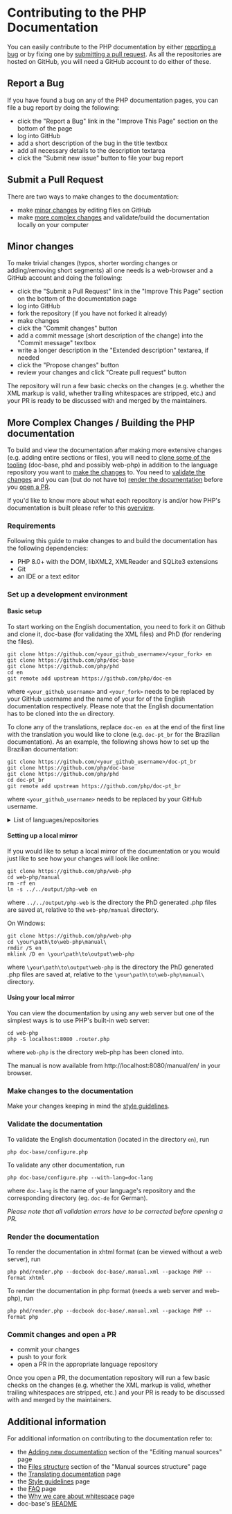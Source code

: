 # Contributing to the PHP Documentation

You can easily contribute to the PHP documentation
by either [reporting a bug](#report-a-bug)
or by fixing one by [submitting a pull request](#submit-a-pull-request).
As all the repositories are hosted on GitHub,
you will need a GitHub account to do either of these.

## Report a Bug

If you have found a bug on any of the PHP documentation pages,
you can file a bug report by doing the following:

 - click the "Report a Bug" link in the "Improve This Page" section
 on the bottom of the page
 - log into GitHub
 - add a short description of the bug in the title textbox
 - add all necessary details to the description textarea
 - click the "Submit new issue" button to file your bug report

## Submit a Pull Request

There are two ways to make changes to the documentation:
 - make [minor changes](#minor-changes) by editing files on GitHub
 - make [more complex changes](#more-complex-changes--building-the-php-documentation)
 and validate/build the documentation locally on your computer

## Minor changes

To make trivial changes (typos, shorter wording changes or adding/removing short segments)
all one needs is a web-browser and a GitHub account and doing the following:

 - click the "Submit a Pull Request" link in the "Improve This Page" section
  on the bottom of the documentation page
 - log into GitHub
 - fork the repository (if you have not forked it already)
 - make changes
 - click the "Commit changes" button
 - add a commit message (short description of the change) into the "Commit message" textbox
 - write a longer description in the "Extended description" textarea, if needed
 - click the "Propose changes" button
 - review your changes and click "Create pull request" button

The repository will run a few basic checks on the changes
(e.g. whether the XML markup is valid, whether trailing whitespaces are stripped, etc.)
and your PR is ready to be discussed with and merged by the maintainers.

## More Complex Changes / Building the PHP documentation

To build and view the documentation after making more extensive changes
(e.g. adding entire sections or files), you will need to
[clone some of the tooling](#set-up-a-development-environment)
(doc-base, phd and possibly web-php)
in addition to the language repository you want to
[make the changes](#make-changes-to-the-documentation) to.
You need to [validate the changes](#validate-the-documentation)
and you can (but do not have to) [render the documentation](#render-the-documentation)
before you [open a PR](#commit-changes-and-open-a-pr).

If you'd like to know more about what each repository is
and/or how PHP's documentation is built please refer to
this [overview](https://github.com/php/doc-base/OVERVIEW.md).

### Requirements

Following this guide to make changes to and build the documentation has the following dependencies:
 - PHP 8.0+ with the DOM, libXML2, XMLReader and SQLite3 extensions
 - Git
 - an IDE or a text editor

### Set up a development environment

#### Basic setup
To start working on the English documentation, you need to fork it on Github
and clone it, doc-base (for validating the XML files) and PhD (for rendering the files).

  ```shell
  git clone https://github.com/<your_github_username>/<your_fork> en
  git clone https://github.com/php/doc-base
  git clone https://github.com/php/phd
  cd en
  git remote add upstream https://github.com/php/doc-en
  ```
where `<your_github_username>` and `<your_fork>` needs to be replaced by
your GitHub username and the name of your for of the English documentation respectively.
Please note that the English documentation has to be cloned into the `en` directory.

To clone any of the translations, replace `doc-en en` at the end of the first line
with the translation you would like to clone
(e.g. `doc-pt_br` for the Brazilian documentation).
As an example, the following shows how to set up the Brazilian documentation:

  ```shell
  git clone https://github.com/<your_github_username>/doc-pt_br
  git clone https://github.com/php/doc-base
  git clone https://github.com/php/phd
  cd doc-pt_br
  git remote add upstream https://github.com/php/doc-pt_br
  ```
where `<your_github_username>` needs to be replaced by your GitHub username.

<details>
  <summary>List of languages/repositories</summary>

  - [Brazilian Portugues](https://github.com/php/doc-pt_br) (doc-pt_br)
  - [Chinese(Simplified)](https://github.com/php/doc-zh) (doc-zh)
  - [English](https://github.com/php/doc-en) (doc-en)
  - [French](https://github.com/php/doc-fr) (doc-fr)
  - [German](https://github.com/php/doc-de) (doc-de)
  - [Italian](https://github.com/php/doc-it) (doc-it)
  - [Japanese](https://github.com/php/doc-ja) (doc-ja)
  - [Russian](https://github.com/php/doc-ru) (doc-ru)
  - [Spanish](https://github.com/php/doc-es) (doc-es)
  - [Turkish](https://github.com/php/doc-tr) (doc-tr)
</details>

#### Setting up a local mirror

If you would like to setup a local mirror of the documentation
or you would just like to see how your changes will look like online:

  ```shell
  git clone https://github.com/php/web-php
  cd web-php/manual
  rm -rf en
  ln -s ../../output/php-web en
  ```

  where `../../output/php-web` is the directory the PhD generated .php files are saved at,
  relative to the `web-php/manual` directory.

On Windows:

  ```shell
  git clone https://github.com/php/web-php
  cd \your\path\to\web-php\manual\
  rmdir /S en
  mklink /D en \your\path\to\output\web-php
  ```

  where `\your\path\to\output\web-php` is the directory the PhD generated .php files are saved at,
  relative to the `\your\path\to\web-php\manual\` directory.

#### Using your local mirror
 You can view the documentation by using any web server
 but one of the simplest ways is to use PHP's built-in web server:

 ```shell
 cd web-php
 php -S localhost:8080 .router.php
 ```

 where `web-php` is the directory web-php has been cloned into.

 The manual is now available from http://localhost:8080/manual/en/ in your browser.

### Make changes to the documentation

Make your changes keeping in mind the [style guidelines](http://doc.php.net/tutorial/style.php).

### Validate the documentation

To validate the English documentation (located in the directory `en`), run
```shell
php doc-base/configure.php
```

To validate any other documentation, run
```shell
php doc-base/configure.php --with-lang=doc-lang
```
where `doc-lang` is the name of your language's repository
and the corresponding directory (eg. `doc-de` for German).

*Please note that all validation errors have to be corrected
before opening a PR.*

### Render the documentation

To render the documentation in xhtml format (can be viewed without a web server), run
```shell
php phd/render.php --docbook doc-base/.manual.xml --package PHP --format xhtml
```

To render the documentation in php format (needs a web server and web-php), run
```shell
php phd/render.php --docbook doc-base/.manual.xml --package PHP --format php
```

### Commit changes and open a PR
 - commit your changes
 - push to your fork
 - open a PR in the appropriate language repository

Once you open a PR, the documentation repository will run a few basic checks on the changes
(e.g. whether the XML markup is valid, whether trailing whitespaces are stripped, etc.)
and your PR is ready to be discussed with and merged by the maintainers.

## Additional information

For additional information on contributing to the documentation refer to:

 - the [Adding new documentation](http://doc.php.net/tutorial/editing.php)
 section of the "Editing manual sources" page
 - the [Files structure](http://doc.php.net/tutorial/structure.php)
 section of the "Manual sources structure" page
 - the [Translating documentation](http://doc.php.net/tutorial/translating.php) page
 - the [Style guidelines](http://doc.php.net/tutorial/style.php) page
 - the [FAQ](http://doc.php.net/tutorial/faq.php) page
 - the [Why we care about whitespace](http://doc.php.net/tutorial/whitespace.php) page
 - doc-base's [README](https://github.com/php/doc-base/blob/master/README.md)
